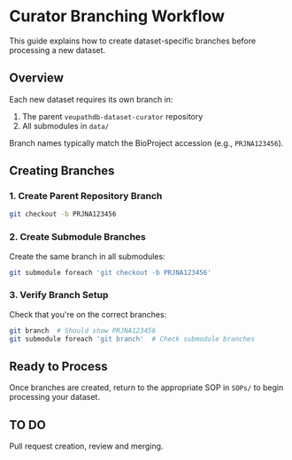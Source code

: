 # Curator Branching Workflow

This guide explains how to create dataset-specific branches before processing a new dataset.

## Overview

Each new dataset requires its own branch in:
1. The parent `veupathdb-dataset-curator` repository
2. All submodules in `data/`

Branch names typically match the BioProject accession (e.g., `PRJNA123456`).

## Creating Branches

### 1. Create Parent Repository Branch

```bash
git checkout -b PRJNA123456
```

### 2. Create Submodule Branches

Create the same branch in all submodules:

```bash
git submodule foreach 'git checkout -b PRJNA123456'
```

### 3. Verify Branch Setup

Check that you're on the correct branches:

```bash
git branch  # Should show PRJNA123456
git submodule foreach 'git branch'  # Check submodule branches
```

## Ready to Process

Once branches are created, return to the appropriate SOP in `SOPs/` to begin processing your dataset.

## TO DO

Pull request creation, review and merging.
